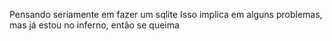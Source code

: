 Pensando seriamente em fazer um sqlite 
Isso implica em alguns problemas, mas já estou no inferno, então se queima
